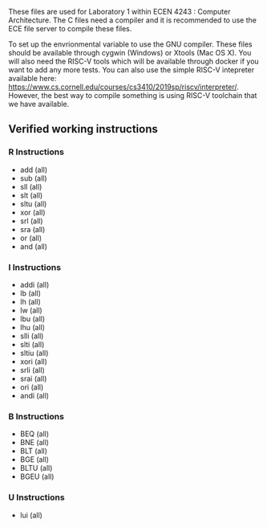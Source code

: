These files are used for Laboratory 1 within ECEN 4243 : Computer
Architecture.  The C files need a compiler and it is recommended to
use the ECE file server to compile these files.

To set up the envrionmental variable to use the GNU compiler.
These files should be available through cygwin (Windows) or Xtools
(Mac OS X).  You will also need the RISC-V tools which will be
available through docker if you want to add any more tests.  You can
also use the simple RISC-V intepreter available here:
https://www.cs.cornell.edu/courses/cs3410/2019sp/riscv/interpreter/.
However, the best way to compile something is using RISC-V toolchain
that we have available.

## Verified working instructions
### R Instructions
* add (all)
* sub (all)
* sll (all)
* slt (all)
* sltu (all)
* xor (all)
* srl (all)
* sra (all)
* or (all)
* and (all)

### I Instructions
* addi (all)
* lb (all)
* lh (all)
* lw (all)
* lbu (all)
* lhu (all)
* slli (all)
* slti (all)
* sltiu (all)
* xori (all)
* srli (all)
* srai (all)
* ori (all)
* andi (all)

### B Instructions
* BEQ (all)
* BNE (all)
* BLT (all)
* BGE (all)
* BLTU (all)
* BGEU (all)

### U Instructions
* lui (all)